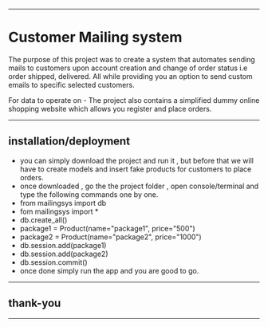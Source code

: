 
------------


# Customer Mailing system 

The purpose of this project was to create a system that automates sending mails to customers upon account creation and change of order status i.e order shipped, delivered. All while providing you an option to send custom emails to specific selected customers.

For data to operate on - The project also contains a simplified dummy online shopping website which allows you register and place orders.

------------


## installation/deployment 
- you can simply download the project and run it , but before that we will have to create models and insert fake products for customers to place orders.
- once downloaded , go the the project folder , open console/terminal and type the following commands one by one.
 - from mailingsys import  db
 - fom mailingsys import *
 - db.create_all()
 - package1 = Product(name="package1", price="500")
 - package2 = Product(name="package2", price="1000")
 - db.session.add(package1)
 - db.session.add(package2)
 - db.session.commit()
-  once done simply run the app and you are good to go.
------------
## thank-you 

------------
